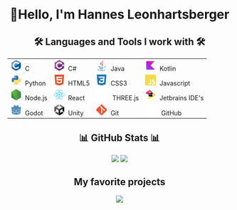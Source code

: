 <!-- Header -->
<!-- gif will go here -->
<h1 align="center">👋Hello, I'm Hannes Leonhartsberger</h1>

<!-- Description -->

<!-- Interests -->

<!-- Technologies -->
<h2 align="center">🛠️ Languages and Tools I work with 🛠️</h2>
<table align="center">
  <tr>
    <td><img width="25px" height="25px" src="https://raw.githubusercontent.com/HannesLeonha/HannesLeonha/refs/heads/main/assets/svg/c.svg">&nbsp;&nbsp;C</td>
    <td><img width="25px" height="25px" src="https://raw.githubusercontent.com/HannesLeonha/HannesLeonha/refs/heads/main/assets/svg/csharp.svg">&nbsp;&nbsp;C#</td>
    <td><img width="25px" height="25px" src="https://raw.githubusercontent.com/HannesLeonha/HannesLeonha/refs/heads/main/assets/svg/java.svg">&nbsp;&nbsp;Java</td>
    <td><img width="25px" height="25px" src="https://raw.githubusercontent.com/HannesLeonha/HannesLeonha/refs/heads/main/assets/svg/kotlin.svg">&nbsp;&nbsp;Kotlin</td>
  </tr>
  <tr>
    <td><img width="25px" height="25px" src="https://raw.githubusercontent.com/HannesLeonha/HannesLeonha/refs/heads/main/assets/svg/python.svg">&nbsp;&nbsp;Python</td>
    <td><img width="25px" height="25px" src="https://raw.githubusercontent.com/HannesLeonha/HannesLeonha/refs/heads/main/assets/svg/html5.svg">&nbsp;&nbsp;HTML5</td>
    <td><img width="25px" height="25px" src="https://raw.githubusercontent.com/HannesLeonha/HannesLeonha/refs/heads/main/assets/svg/css3.svg">&nbsp;&nbsp;CSS3</td>
    <td><img width="25px" height="25px" src="https://raw.githubusercontent.com/HannesLeonha/HannesLeonha/refs/heads/main/assets/svg/javascript.svg">&nbsp;&nbsp;Javascript</td>
  </tr>
  <tr>
    <td><img width="25px" height="25px" src="https://raw.githubusercontent.com/HannesLeonha/HannesLeonha/refs/heads/main/assets/svg/nodejs.svg">&nbsp;&nbsp;Node.js</td>
    <td><img width="25px" height="25px" src="https://raw.githubusercontent.com/HannesLeonha/HannesLeonha/refs/heads/main/assets/svg/react.svg">&nbsp;&nbsp;React</td>
    <td><picture>
      <source srcset="https://raw.githubusercontent.com/HannesLeonha/HannesLeonha/refs/heads/main/assets/svg/threejs-light.svg"
        media="(prefers-color-scheme: dark)"/>
      <source srcset="https://raw.githubusercontent.com/HannesLeonha/HannesLeonha/refs/heads/main/assets/svg/threejs-dark.svg"
        media="(prefers-color-scheme: light), (prefers-color-scheme: no-preference)"/>
      <img width="25px" height="25px" src="https://raw.githubusercontent.com/HannesLeonha/HannesLeonha/refs/heads/main/assets/svg/threejs-light.svg"/>
    </picture>&nbsp;&nbsp;THREE.js</td>
    <td><img width="25px" height="25px" src="https://raw.githubusercontent.com/HannesLeonha/HannesLeonha/refs/heads/main/assets/svg/jetbrains.svg">&nbsp;&nbsp;Jetbrains IDE's</td>
  </tr>
  <tr>
    <td><img width="25px" height="25px" src="https://raw.githubusercontent.com/HannesLeonha/HannesLeonha/refs/heads/main/assets/svg/godot.svg">&nbsp;&nbsp;Godot</td>
    <td><img width="25px" height="25px" src="https://raw.githubusercontent.com/HannesLeonha/HannesLeonha/refs/heads/main/assets/svg/unity.svg">&nbsp;&nbsp;Unity</td>
    <td><img width="25px" height="25px" src="https://raw.githubusercontent.com/HannesLeonha/HannesLeonha/refs/heads/main/assets/svg/git.svg">&nbsp;&nbsp;Git</td>
    <td><picture>
      <source srcset="https://raw.githubusercontent.com/HannesLeonha/HannesLeonha/refs/heads/main/assets/svg/github-light.svg"
        media="(prefers-color-scheme: dark)"/>
      <source srcset="https://raw.githubusercontent.com/HannesLeonha/HannesLeonha/refs/heads/main/assets/svg/github-dark.svg"
        media="(prefers-color-scheme: light), (prefers-color-scheme: no-preference)"/>
      <img width="25px" height="25px" src="https://raw.githubusercontent.com/HannesLeonha/HannesLeonha/refs/heads/main/assets/svg/github-light.svg"/>
    </picture>&nbsp;&nbsp;GitHub</td>
  </tr>
</table>

<!-- GitHub -->
<h2 align="center">📊 GitHub Stats 📊</h2>

<p align="center">
  <picture>
    <source
      srcset="https://github-readme-stats.vercel.app/api?username=HannesLeonha&show_icons=true&theme=github_dark"
      media="(prefers-color-scheme: dark)"
    />
    <source
      srcset="https://github-readme-stats.vercel.app/api?username=HannesLeonha&show_icons=true&theme=ambient_gradient"
      media="(prefers-color-scheme: light), (prefers-color-scheme: no-preference)"
    />
    <img src="https://github-readme-stats.vercel.app/api?username=HannesLeonha&show_icons=true"/>
  </picture>
  <picture>
    <source
      srcset="https://github-readme-stats.vercel.app/api/top-langs/?username=HannesLeonha&layout=donut&theme=github_dark"
      media="(prefers-color-scheme: dark)"
    />
    <source
      srcset="https://github-readme-stats.vercel.app/api/top-langs/?username=HannesLeonha&layout=donut&theme=ambient_gradient"
      media="(prefers-color-scheme: light), (prefers-color-scheme: no-preference)"
    />
    <img src="https://github-readme-stats.vercel.app/api/top-langs/?username=HannesLeonha&layout=donut"/>
  </picture>
</p>

<h2 align="center">My favorite projects</h2>
<p align="center">
  <a href="https://github.com/HannesLeonha/RetroCookieClicker">
    <picture>
      <source
        srcset="https://github-readme-stats.vercel.app/api/pin/?username=HannesLeonha&repo=RetroCookieClicker&theme=github_dark"
        media="(prefers-color-scheme: dark)"
      />
      <source
        srcset="https://github-readme-stats.vercel.app/api/pin/?username=HannesLeonha&repo=RetroCookieClicker&theme=ambient_gradient"
        media="(prefers-color-scheme: light), (prefers-color-scheme: no-preference)"
      />
      <img src="https://github-readme-stats.vercel.app/api/pin/?username=HannesLeonha&repo=RetroCookieClicker&show_icons=true"/>
    </picture>
  </a>
</p>
